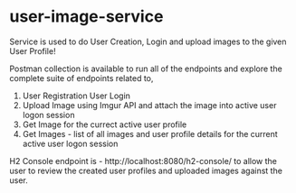 # user-image-service
Service is used to do User Creation, Login and upload images to the given User Profile!

Postman collection is available to run all of the endpoints and explore the complete suite of endpoints related to,

 1. User Registration
 User Login
 2. Upload Image using Imgur API and attach the image into active user logon session
 3. Get Image for the currect active user profile
 4. Get Images - list of all images and user profile details for the current active user logon session

H2 Console endpoint is - http://localhost:8080/h2-console/ to allow the user to review the created user profiles and uploaded images against the user.

